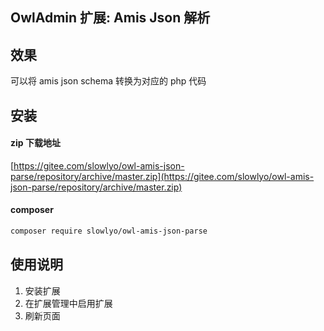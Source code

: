 ## OwlAdmin 扩展: Amis Json 解析

## 效果

可以将 amis json schema 转换为对应的 php 代码

## 安装

#### zip 下载地址

[https://gitee.com/slowlyo/owl-amis-json-parse/repository/archive/master.zip](https://gitee.com/slowlyo/owl-amis-json-parse/repository/archive/master.zip)

#### composer

```bash
composer require slowlyo/owl-amis-json-parse
```

## 使用说明

1. 安装扩展
2. 在扩展管理中启用扩展
3. 刷新页面

